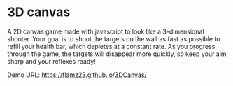 # 3D canvas

A 2D canvas game made with javascript to look like a 3-dimensional shooter. Your goal is to shoot the targets on the wall as fast as possible to refill your health bar, which depletes at a constant rate. As you progress through the game, the targets will disappear more quickly, so keep your aim sharp and your reflexes ready!

Demo URL:
https://flamz23.github.io/3DCanvas/
